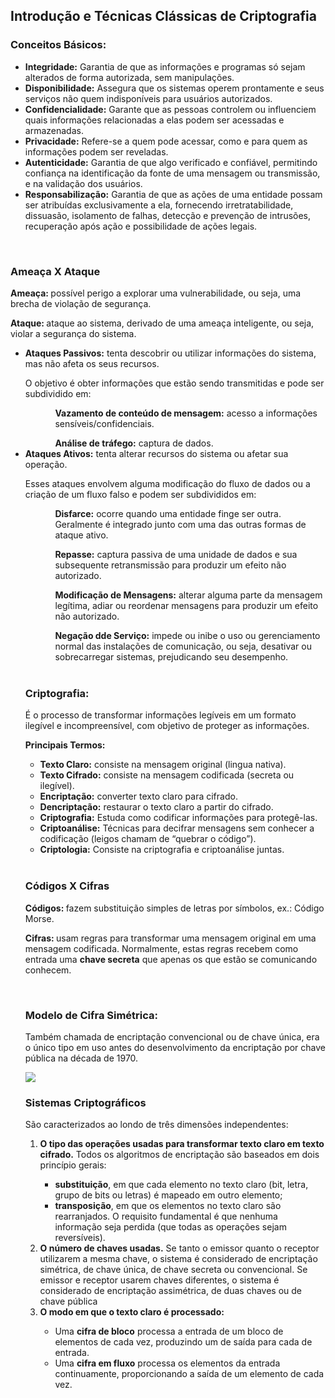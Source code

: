 <h2>Introdução e Técnicas Clássicas de Criptografia</h2>

<h3>Conceitos Básicos:</h3>
<ul>
  <li><b>Integridade:</b> Garantia de que as informações e programas só sejam alterados de forma autorizada, sem manipulações. </li>
  <li><b>Disponibilidade:</b> Assegura que os sistemas operem prontamente e seus serviços não quem indisponíveis para usuários autorizados. </li>
  <li><b>Confidencialidade:</b> Garante que as pessoas controlem ou influenciem quais informações relacionadas a elas podem ser acessadas e armazenadas.</li>
  <li><b>Privacidade:</b> Refere-se a quem pode acessar, como e para quem as informações podem ser reveladas.</li>
  <li><b>Autenticidade:</b> Garantia de que algo verificado e confiável, permitindo confiança na identificação da fonte de uma mensagem ou transmissão, e na validação dos usuários.</li>
  <li><b>Responsabilização:</b> Garantia de que as ações de uma entidade possam ser atribuídas exclusivamente a ela, fornecendo irretratabilidade, dissuasão, isolamento de falhas, detecção e prevenção de intrusões, recuperação após ação e possibilidade de ações legais.</li>
</ul>
<br>

<h3>Ameaça X Ataque</h3>
<p><b>Ameaça: </b> possível perigo a explorar uma vulnerabilidade, ou seja, uma brecha de violação de segurança.</p>
<p><b>Ataque: </b> ataque ao sistema, derivado de uma ameaça inteligente, ou seja, violar a segurança do sistema.</p>

<ul>
  <li><b>Ataques Passivos:</b> tenta descobrir ou utilizar informações do sistema, mas não afeta os seus recursos.
    <p>O objetivo é obter informações que estão sendo transmitidas e pode ser subdividido em:</p>
    <ul>
      <ol><b>Vazamento de conteúdo de mensagem:</b> acesso a informações sensíveis/confidenciais.</ol>
      <ol><b>Análise de tráfego:</b> captura de dados.</ol>
    </ul>
  </li>
  
  <li><b>Ataques Ativos:</b> tenta alterar recursos do sistema ou afetar sua operação.
    <p>Esses ataques envolvem alguma modificação do fluxo de dados ou a criação de um fluxo falso e podem ser subdivididos em:</p>
    <ul>
      <ol><b>Disfarce:</b> ocorre quando uma entidade finge ser outra. Geralmente é integrado junto com uma das outras formas de ataque ativo.</ol>
      <ol><b>Repasse:</b> captura passiva de uma unidade de dados e sua subsequente retransmissão para produzir um efeito não autorizado.</ol>
      <ol><b>Modificação de Mensagens:</b> alterar alguma parte da mensagem legítima, adiar ou reordenar mensagens para produzir um efeito não autorizado.</ol>
      <ol><b>Negação dde Serviço:</b> impede ou inibe o uso ou gerenciamento normal das instalações de comunicação, ou seja, desativar ou sobrecarregar sistemas, prejudicando seu desempenho.</ol>
    </u>  
  </li>
</ul>

<br>

<h3>Criptografia:</h3>
<p>É o processo de transformar informações legíveis em um formato ilegível e incompreensível, com objetivo de proteger as informações.</p>
<p><b>Principais Termos:</b></p>
  <ul>
    <li><b>Texto Claro:</b> consiste na mensagem original (lingua nativa).</li>
    <li><b>Texto Cifrado:</b> consiste na mensagem codificada (secreta ou ilegível).</li>
    <li><b>Encriptação:</b> converter texto claro para cifrado.</li>
    <li><b>Dencriptação:</b> restaurar o texto claro a partir do cifrado.</li>
    <li><b>Criptografia:</b> Estuda como codificar informações para protegê-las.</li>
    <li><b>Criptoanálise:</b> Técnicas para decifrar mensagens sem conhecer a codificação (leigos chamam de “quebrar o código”).</li>
    <li><b>Criptologia:</b> Consiste na criptografia e criptoanálise juntas.</li>
  </ul>
<br>

<h3>Códigos X Cifras</h3>
<p><b>Códigos: </b> fazem substituição simples de letras por símbolos, ex.: Código Morse.</p>
<p><b>Cifras: </b> usam regras para transformar uma mensagem original em uma mensagem codificada. Normalmente, estas regras recebem como entrada uma <b>chave secreta</b> que apenas os que estão se comunicando conhecem.</p>
<br>

<h3>Modelo de Cifra Simétrica:</h3>
<p> Também chamada de encriptação convencional ou de chave única, era o único tipo em uso antes do desenvolvimento da encriptação por chave pública na década de 1970.</p>
<img src="https://github.com/daneneutzling/seguranca_sistemas/assets/91130447/4e419692-61fb-40c0-b632-d01e477449ee">
<br>

<h3>Sistemas Criptográficos</h3>
<p>São caracterizados ao londo de três dimensões independentes:</p>
<ol>
  <li type="1"><b>O tipo das operações usadas para transformar texto claro em texto cifrado.</b> Todos os algoritmos de encriptação são baseados em dois princípio gerais:</li>
  <ul>
    <li><b>substituição</b>, em que cada elemento no texto claro (bit, letra, grupo de bits ou letras) é mapeado em outro elemento;</li>
    <li><b>transposição</b>, em que os elementos no texto claro são rearranjados. O requisito fundamental é que nenhuma informação seja perdida (que todas as operações sejam reversíveis).</li>
  </ul>
  
  <li type="1"><b>O número de chaves usadas.</b> Se tanto o emissor quanto o receptor utilizarem a mesma chave, o sistema é considerado de encriptação simétrica, de chave única, de chave secreta ou convencional. Se emissor e receptor usarem chaves diferentes, o sistema é considerado de encriptação assimétrica, de duas chaves ou de chave pública</li>

  <li type="1"><b>O modo em que o texto claro é processado:</b></li>
  <ul style="list-style-type: circle;">
    <li>Uma <b>cifra de bloco</b> processa a entrada de um bloco de elementos de cada vez, produzindo um de saída para cada de entrada.</li>
    <li>Uma <b>cifra em fluxo</b> processa os elementos da entrada continuamente, proporcionando a saída de um elemento de cada vez.</li>
  </ul>
</ol>






